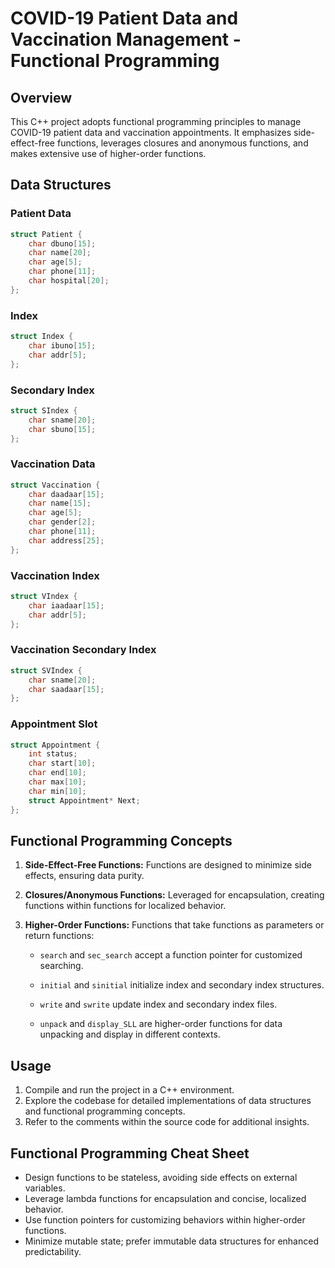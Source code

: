 # COVID-19 Patient Data and Vaccination Management - Functional Programming

## Overview

This C++ project adopts functional programming principles to manage COVID-19 patient data and vaccination appointments. It emphasizes side-effect-free functions, leverages closures and anonymous functions, and makes extensive use of higher-order functions.

## Data Structures

### Patient Data

```cpp
struct Patient {
    char dbuno[15];
    char name[20];
    char age[5];
    char phone[11];
    char hospital[20];
};

```

### Index

```cpp
struct Index {
    char ibuno[15];
    char addr[5];
};

```

### Secondary Index

```cpp
struct SIndex {
    char sname[20];
    char sbuno[15];
};

```

### Vaccination Data

```cpp
struct Vaccination {
    char daadaar[15];
    char name[15];
    char age[5];
    char gender[2];
    char phone[11];
    char address[25];
};

```

### Vaccination Index

```cpp
struct VIndex {
    char iaadaar[15];
    char addr[5];
};

```

### Vaccination Secondary Index

```cpp
struct SVIndex {
    char sname[20];
    char saadaar[15];
};

```

### Appointment Slot

```cpp
struct Appointment {
    int status;
    char start[10];
    char end[10];
    char max[10];
    char min[10];
    struct Appointment* Next;
};

```

## Functional Programming Concepts

1. **Side-Effect-Free Functions:** Functions are designed to minimize side effects, ensuring data purity.

2. **Closures/Anonymous Functions:** Leveraged for encapsulation, creating functions within functions for localized behavior.

3. **Higher-Order Functions:** Functions that take functions as parameters or return functions:

    - `search` and `sec_search` accept a function pointer for customized searching.
    
    - `initial` and `sinitial` initialize index and secondary index structures.
    
    - `write` and `swrite` update index and secondary index files.

    - `unpack` and `display_SLL` are higher-order functions for data unpacking and display in different contexts.

## Usage

1. Compile and run the project in a C++ environment.
2. Explore the codebase for detailed implementations of data structures and functional programming concepts.
3. Refer to the comments within the source code for additional insights.

## Functional Programming Cheat Sheet

- Design functions to be stateless, avoiding side effects on external variables.
- Leverage lambda functions for encapsulation and concise, localized behavior.
- Use function pointers for customizing behaviors within higher-order functions.
- Minimize mutable state; prefer immutable data structures for enhanced predictability.


